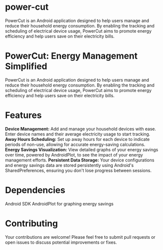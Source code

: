 # power-cut
PowerCut is an Android application designed to help users manage and reduce their household energy consumption. By enabling the tracking and scheduling of electrical device usage, PowerCut aims to promote energy efficiency and help users save on their electricity bills.

# PowerCut: Energy Management Simplified
PowerCut is an Android application designed to help users manage and reduce their household energy consumption. By enabling the tracking and scheduling of electrical device usage, PowerCut aims to promote energy efficiency and help users save on their electricity bills.

# Features
**Device Management:** Add and manage your household devices with ease. Enter device names and their average electricity usage to start tracking.
**Away Hours Scheduling:** Set up away hours for each device to indicate periods of non-use, allowing for accurate energy-saving calculations.
**Energy Savings Visualization:** View detailed graphs of your energy savings over time, powered by AndroidPlot, to see the impact of your energy management efforts.
**Persistent Data Storage:** Your device configurations and energy savings data are stored persistently using Android's SharedPreferences, ensuring you don't lose progress between sessions.

# Dependencies
Android SDK
AndroidPlot for graphing energy savings
# Contributing
Your contributions are welcome! Please feel free to submit pull requests or open issues to discuss potential improvements or fixes.
